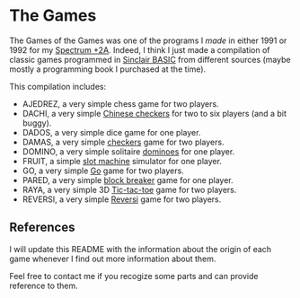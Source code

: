 # The Games
The Games of the Games was one of the programs I *made* in either 1991 or 1992 for my [Spectrum +2A](https://en.wikipedia.org/wiki/ZX_Spectrum#ZX_Spectrum_+2A). Indeed, I think I just made a compilation of classic games programmed in [Sinclair BASIC](https://en.wikipedia.org/wiki/Sinclair_BASIC) from different sources (maybe mostly a programming book I purchased at the time).

This compilation includes:
- AJEDREZ, a very simple chess game for two players.
- DACHI, a very simple [Chinese checkers](https://en.wikipedia.org/wiki/Chinese_checkers) for two to six players (and a bit buggy).
- DADOS, a very simple dice game for one player.
- DAMAS, a very simple [checkers](https://en.wikipedia.org/wiki/Draughts) game for two players.
- DOMINO, a very simple solitaire [dominoes](https://en.wikipedia.org/wiki/Dominoes) for one player.
- FRUIT, a simple [slot machine](https://en.wikipedia.org/wiki/Slot_machine) simulator for one player.
- GO, a very simple [Go](https://en.wikipedia.org/wiki/Go_(game)) game for two players.
- PARED, a very simple [block breaker](https://en.wikipedia.org/wiki/Breakout_clone) game for one player.
- RAYA, a very simple 3D [Tic-tac-toe](https://en.wikipedia.org/wiki/Tic-tac-toe) game for two players.
- REVERSI, a very simple [Reversi](https://en.wikipedia.org/wiki/Reversi) game for two players.

## References
I will update this README with the information about the origin of each game whenever I find out more information about them.

Feel free to contact me if you recogize some parts and can provide reference to them.
